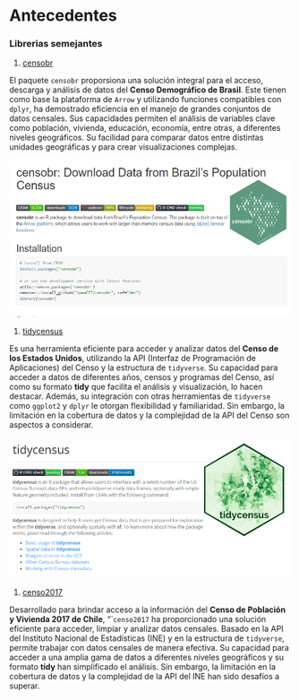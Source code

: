 # Antecedentes


### Librerias semejantes

1.  [censobr](https://github.com/ipeaGIT/censobr/)

El paquete `censobr` proporsiona una solución integral para el acceso,
descarga y análisis de datos del **Censo Demográfico de Brasil**. Este
tienen como base la plataforma de `Arrow` y utilizando funciones
compatibles con `dplyr`, ha demostrado eficiencia en el manejo de
grandes conjuntos de datos censales. Sus capacidades permiten el
análisis de variables clave como población, vivienda, educación,
economía, entre otras, a diferentes niveles geográficos. Su facilidad
para comparar datos entre distintas unidades geográficas y para crear
visualizaciones complejas.

![](images/censobr.png)

1.  [tidycensus](https://github.com/walkerke/tidycensus)

Es una herramienta eficiente para acceder y analizar datos del **Censo
de los Estados Unidos**, utilizando la API (Interfaz de Programación de
Aplicaciones) del Censo y la estructura de `tidyverse`. Su capacidad
para acceder a datos de diferentes años, censos y programas del Censo,
así como su formato **tidy** que facilita el análisis y visualización,
lo hacen destacar. Además, su integración con otras herramientas de
`tidyverse` como `ggplot2` y `dplyr` le otorgan flexibilidad y
familiaridad. Sin embargo, la limitación en la cobertura de datos y la
complejidad de la API del Censo son aspectos a considerar.

![](images/tidycensus.png)

1.  [censo2017](https://github.com/ropensci/censo2017/)

Desarrollado para brindar acceso a la información del **Censo de
Población y Vivienda 2017 de Chile**, “\``censo2017` ha proporcionado
una solución eficiente para acceder, limpiar y analizar datos censales.
Basado en la API del Instituto Nacional de Estadísticas (INE) y en la
estructura de `tidyverse`, permite trabajar con datos censales de manera
efectiva. Su capacidad para acceder a una amplia gama de datos a
diferentes niveles geográficos y su formato **tidy** han simplificado el
análisis. Sin embargo, la limitación en la cobertura de datos y la
complejidad de la API del INE han sido desafíos a superar.
